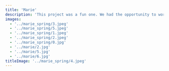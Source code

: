 ```yaml
---
title: 'Marie'
description: 'This project was a fun one. We had the opportunity to work with a couple of friends who wanted to capture their love for each other in a photo shoot. We had a great time and the photos turned out great.'
images:
  - '../marie_spring/3.jpeg'
  - '../marie_spring/5.jpeg'
  - '../marie_spring/1.jpeg'
  - '../marie_spring/2.jpeg'
  - '../marie_spring/0.jpg'
  - '../marie/2.jpg'
  - '../marie/5.jpg'
  - '../marie/6.jpg'
titleImage: '../marie_spring/4.jpeg'
---
```

